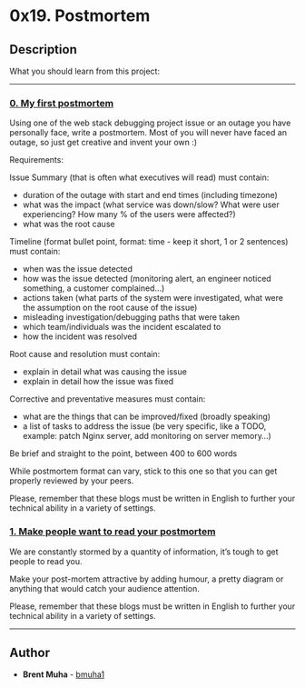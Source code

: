 # 0x19. Postmortem

## Description
What you should learn from this project:

---

### [0. My first postmortem](./README.md)
Using one of the web stack debugging project issue or an outage you have personally face, write a postmortem. Most of you will never have faced an outage, so just get creative and invent your own :)

Requirements:

Issue Summary (that is often what executives will read) must contain:
* duration of the outage with start and end times (including timezone)
* what was the impact (what service was down/slow? What were user experiencing? How many % of the users were affected?)
* what was the root cause

Timeline (format bullet point, format: time - keep it short, 1 or 2 sentences) must contain:

* when was the issue detected
* how was the issue detected (monitoring alert, an engineer noticed something, a customer complained…)
* actions taken (what parts of the system were investigated, what were the assumption on the root cause of the issue)
* misleading investigation/debugging paths that were taken
* which team/individuals was the incident escalated to
* how the incident was resolved

Root cause and resolution must contain:

* explain in detail what was causing the issue
* explain in detail how the issue was fixed

Corrective and preventative measures must contain:

* what are the things that can be improved/fixed (broadly speaking)
* a list of tasks to address the issue (be very specific, like a TODO, example: patch Nginx server, add monitoring on server memory…)

Be brief and straight to the point, between 400 to 600 words

While postmortem format can vary, stick to this one so that you can get properly reviewed by your peers.

Please, remember that these blogs must be written in English to further your technical ability in a variety of settings.


### [1. Make people want to read your postmortem](./README.md)
We are constantly stormed by a quantity of information, it’s tough to get people to read you.

Make your post-mortem attractive by adding humour, a pretty diagram or anything that would catch your audience attention.

Please, remember that these blogs must be written in English to further your technical ability in a variety of settings.

---

## Author
* **Brent Muha** - [bmuha1](https://github.com/bmuha1)
